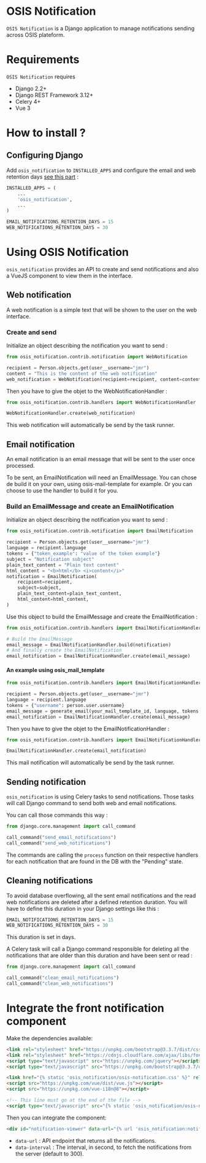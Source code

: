 # OSIS Notification

`OSIS Notification` is a Django application to manage notifications sending across OSIS plateform.


Requirements
===========

`OSIS Notification` requires

- Django 2.2+
- Django REST Framework 3.12+
- Celery 4+
- Vue 3

# How to install ?

## Configuring Django

Add `osis_notification` to `INSTALLED_APPS` and configure the email and web retention days [see this part](#cleaning-notifications) :

```python
INSTALLED_APPS = (
    ...
    'osis_notification',
    ...
)

EMAIL_NOTIFICATIONS_RETENTION_DAYS = 15
WEB_NOTIFICATIONS_RETENTION_DAYS = 30
```

# Using OSIS Notification

`osis_notification` provides an API to create and send notifications and also a VueJS component to view them in the interface.

## Web notification

A web notification is a simple text that will be shown to the user on the web interface.

### Create and send

Initialize an object describing the notification you want to send : 

```python
from osis_notification.contrib.notification import WebNotification

recipient = Person.objects.get(user__username="jmr")
content = "This is the content of the web notification"
web_notification = WebNotification(recipient=recipient, content=content)
```

Then you have to give the objet to the WebNotificationHandler :

```python
from osis_notification.contrib.handlers import WebNotificationHandler

WebNotificationHandler.create(web_notification)
```

This web notification will automatically be send by the task runner.

## Email notification

An email notification is an email message that will be sent to the user once processed.

To be sent, an EmailNotification will need an EmailMessage. You can chose de build it on your own, using osis-mail-template for example. Or you can choose to use the handler to build it for you.

### Build an EmailMessage and create an EmailNotification

Initialize an object describing the notification you want to send : 

```python
from osis_notification.contrib.notification import EmailNotification

recipient = Person.objects.get(user__username="jmr")
language = recipient.language
tokens = {"token_example": "value of the token example"}
subject = "Notification subject"
plain_text_content = "Plain text content"
html_content = "<b>html</b> <i>content</i>"
notification = EmailNotification(
    recipient=recipient,
    subject=subject,
    plain_text_content=plain_text_content,
    html_content=html_content,
)
```
Use this object to build the EmailMessage and create the EmailNotification :
```python
from osis_notification.contrib.handlers import EmailNotificationHandler

# Build the EmailMessage 
email_message = EmailNotificationHandler.build(notification)
# And finally create the EmailNotification
email_notification = EmailNotificationHandler.create(email_message)
```

#### An example using osis_mail_template

```python
from osis_notification.contrib.handlers import EmailNotificationHandler

recipient = Person.objects.get(user__username="jmr")
language = recipient.language
tokens = {"username": person.user.username}
email_message = generate_email(your_mail_template_id, language, tokens, recipients=[recipient])
email_notification = EmailNotificationHandler.create(email_message)
```

Then you have to give the objet to the EmailNotificationHandler :

```python
from osis_notification.contrib.handlers import EmailNotificationHandler

EmailNotificationHandler.create(email_notification)
```

This mail notification will automatically be send by the task runner.

## Sending notification

`osis_notification` is using Celery tasks to send notifications. Those tasks will call Django command to send both web and email notifications.

You can call those commands this way :
```python
from django.core.management import call_command

call_command("send_email_notifications")
call_command("send_web_notifications")
```

The commands are calling the `process` function on their respective handlers for each notification that are found in the DB with the "Pending" state.

## Cleaning notifications

To avoid database overflowing, all the sent email notifications and the read web notifications are deleted after a defined retention duration. You will have to define this duration in your Django settings like this :

```python
EMAIL_NOTIFICATIONS_RETENTION_DAYS = 15
WEB_NOTIFICATIONS_RETENTION_DAYS = 30
```

This duration is set in days.

A Celery task will call a Django command responsible for deleting all the notifications that are older than this duration and have been sent or read :

```python
from django.core.management import call_command

call_command("clean_email_notifications")
call_command("clean_web_notifications")
```


# Integrate the front notification component

Make the dependencies available:
```html
<link rel="stylesheet" href="https://unpkg.com/bootstrap@3.3.7/dist/css/bootstrap.min.css">
<link rel="stylesheet" href="https://cdnjs.cloudflare.com/ajax/libs/font-awesome/5.5.0/css/all.min.css">
<script type="text/javascript" src="https://unpkg.com/jquery"></script>
<script type="text/javascript" src="https://unpkg.com/bootstrap@3.3.7/dist/js/bootstrap.js"></script>

<link href="{% static 'osis_notification/osis-notification.css' %}" rel="stylesheet"/>
<script src="https://unpkg.com/vue/dist/vue.js"></script>
<script src="https://unpkg.com/vue-i18n@8"></script>

<!-- This line must go at the end of the file -->
<script type="text/javascript" src="{% static 'osis_notification/osis-notification.umd.min.js' %}"></script>

```

Then you can integrate the component:
```html
<div id="notification-viewer" data-url="{% url 'osis_notification:notification-list' %}" data-interval="300"></div>
```

 - `data-url` : API endpoint that returns all the notifications.
 - `data-interval` : The interval, in second, to fetch the notifications from the server (default to 300).
